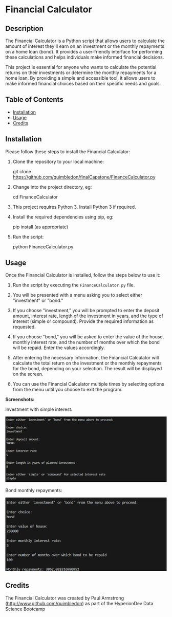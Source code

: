 # Financial Calculator

## Description
The Financial Calculator is a Python script that allows users to calculate the amount of interest they'll earn on an investment or the monthly repayments on a home loan (bond). It provides a user-friendly interface for performing these calculations and helps individuals make informed financial decisions.

This project is essential for anyone who wants to calculate the potential returns on their investments or determine the monthly repayments for a home loan. By providing a simple and accessible tool, it allows users to make informed financial choices based on their specific needs and goals.

## Table of Contents
- [Installation](#installation)
- [Usage](#usage)
- [Credits](#credits)

## Installation
Please follow these steps to install the Financial Calculator:

1. Clone the repository to your local machine:

    git clone https://github.com/quimbledon/finalCapstone/FinanceCalculator.py


2. Change into the project directory, eg:

    cd FinanceCalculator


3. This project requires Python 3. Install Python 3 if required.


4. Install the required dependencies using pip, eg:

    pip install (as appropriate)


5. Run the script:

    python FinanceCalculator.py


## Usage
Once the Financial Calculator is installed, follow the steps below to use it:

1. Run the script by executing the `FinanceCalculator.py` file.

2. You will be presented with a menu asking you to select either "investment" or "bond."

3. If you choose "investment," you will be prompted to enter the deposit amount, interest rate, length of the investment in years, and the type of interest (simple or compound). Provide the required information as requested.

4. If you choose "bond," you will be asked to enter the value of the house, monthly interest rate, and the number of months over which the bond will be repaid. Enter the values accordingly.

5. After entering the necessary information, the Financial Calculator will calculate the total return on the investment or the monthly repayments for the bond, depending on your selection. The result will be displayed on the screen.

6. You can use the Financial Calculator multiple times by selecting options from the menu until you choose to exit the program.

**Screenshots:**

Investment with simple interest:

![Investment Screenshot](https://github.com/quimbledon/finalCapstone/blob/master/investment.png)

Bond monthly repayments:

![Bond Screenshot](https://github.com/quimbledon/finalCapstone/blob/master/bond.png)



## Credits
The Financial Calculator was created by Paul Armstrong (http://www.github.com/quimbledon) as part of the HyperionDev Data Science Bootcamp




